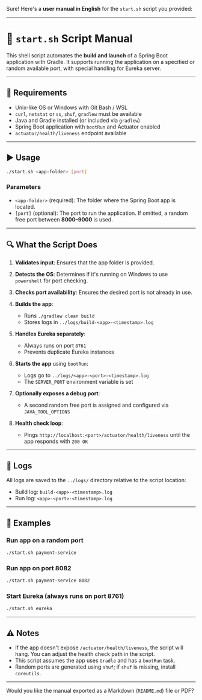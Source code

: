 Sure! Here's a **user manual in English** for the `start.sh` script you provided:

---

# 📘 `start.sh` Script Manual

This shell script automates the **build and launch** of a Spring Boot application with Gradle. It supports running the application on a specified or random available port, with special handling for Eureka server.

---

## 🔧 Requirements

* Unix-like OS or Windows with Git Bash / WSL
* `curl`, `netstat` or `ss`, `shuf`, `gradlew` must be available
* Java and Gradle installed (or included via `gradlew`)
* Spring Boot application with `bootRun` and Actuator enabled
* `actuator/health/liveness` endpoint available

---

## ▶️ Usage

```bash
./start.sh <app-folder> [port]
```

### Parameters

* `<app-folder>` (required): The folder where the Spring Boot app is located.
* `[port]` (optional): The port to run the application. If omitted, a random free port between **8000–9000** is used.

---

## 🔍 What the Script Does

1. **Validates input**: Ensures that the app folder is provided.
2. **Detects the OS**: Determines if it's running on Windows to use `powershell` for port checking.
3. **Checks port availability**: Ensures the desired port is not already in use.
4. **Builds the app**:

    * Runs `./gradlew clean build`
    * Stores logs in `../logs/build-<app>-<timestamp>.log`
5. **Handles Eureka separately**:

    * Always runs on port `8761`
    * Prevents duplicate Eureka instances
6. **Starts the app** using `bootRun`:

    * Logs go to `../logs/<app>-<port>-<timestamp>.log`
    * The `SERVER_PORT` environment variable is set
7. **Optionally exposes a debug port**:

    * A second random free port is assigned and configured via `JAVA_TOOL_OPTIONS`
8. **Health check loop**:

    * Pings `http://localhost:<port>/actuator/health/liveness` until the app responds with `200 OK`

---

## 📁 Logs

All logs are saved to the `../logs/` directory relative to the script location:

* Build log: `build-<app>-<timestamp>.log`
* Run log: `<app>-<port>-<timestamp>.log`

---

## 🧪 Examples

### Run app on a random port

```bash
./start.sh payment-service
```

### Run app on port 8082

```bash
./start.sh payment-service 8082
```

### Start Eureka (always runs on port 8761)

```bash
./start.sh eureka
```

---

## ⚠️ Notes

* If the app doesn't expose `/actuator/health/liveness`, the script will hang. You can adjust the health check path in the script.
* This script assumes the app uses `Gradle` and has a `bootRun` task.
* Random ports are generated using `shuf`; if `shuf` is missing, install `coreutils`.

---

Would you like the manual exported as a Markdown (`README.md`) file or PDF?
